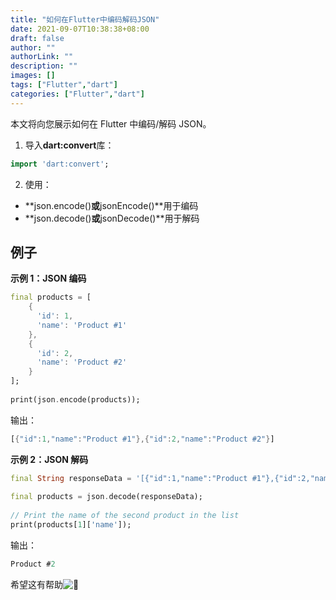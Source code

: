 ```yaml
---
title: "如何在Flutter中编码解码JSON"
date: 2021-09-07T10:38:38+08:00
draft: false
author: ""
authorLink: ""
description: ""
images: []
tags: ["Flutter","dart"]
categories: ["Flutter","dart"]
---
```


本文将向您展示如何在 Flutter 中编码/解码 JSON。

1. 导入**dart:convert**库：

```dart
import 'dart:convert';
```

2. 使用：

- **json.encode()**或**jsonEncode()**用于编码
- **json.decode()**或**jsonDecode()**用于解码

## **例子**

**示例 1：JSON 编码**

```dart
final products = [
    {
      'id': 1,
      'name': 'Product #1'
    },
    {
      'id': 2,
      'name': 'Product #2'
    }
];
  
print(json.encode(products)); 
```

输出：

```dart
[{"id":1,"name":"Product #1"},{"id":2,"name":"Product #2"}]
```

**示例 2：JSON 解码**

```dart
final String responseData = '[{"id":1,"name":"Product #1"},{"id":2,"name":"Product #2"}]';
  
final products = json.decode(responseData);
  
// Print the name of the second product in the list
print(products[1]['name']);
```

输出：

```dart
Product #2
```

希望这有帮助![🙂](https://s.w.org/images/core/emoji/13.1.0/svg/1f642.svg)
